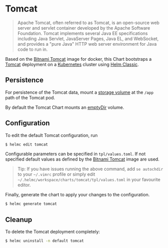 # Tomcat

> Apache Tomcat, often referred to as Tomcat, is an open-source web server and servlet container developed by the Apache Software Foundation. Tomcat implements several Java EE specifications including Java Servlet, JavaServer Pages, Java EL, and WebSocket, and provides a "pure Java" HTTP web server environment for Java code to run in.

Based on the [Bitnami Tomcat](https://github.com/bitnami/bitnami-docker-tomcat) image for docker, this Chart bootstraps a [Tomcat](https://tomcat.com/) deployment on a [Kubernetes](http://kubernetes.io) cluster using [Helm Classic](https://helm.sh).

## Persistence

For persistence of the Tomcat data, mount a [storage volume](http://kubernetes.io/docs/user-guide/volumes/) at the `/app` path of the Tomcat pod.

By default the Tomcat Chart mounts an [emptyDir](http://kubernetes.io/docs/user-guide/volumes/#emptydir) volume.

## Configuration

To edit the default Tomcat configuration, run

```bash
$ helmc edit tomcat
```

Configurable parameters can be specified in `tpl/values.toml`. If not specified default values as defined by the [Bitnami Tomcat](https://github.com/bitnami/bitnami-docker-tomcat) image are used.

> Tip: If you have issues running the above command, add `se autochdir` to your `~/.vimrc` profile or simply edit `~/.helmc/workspace/charts/tomcat/tpl/values.toml` in your favourite editor.

Finally, generate the chart to apply your changes to the configuration.

```bash
$ helmc generate tomcat
```

## Cleanup

To delete the Tomcat deployment completely:

```bash
$ helmc uninstall -n default tomcat
```
